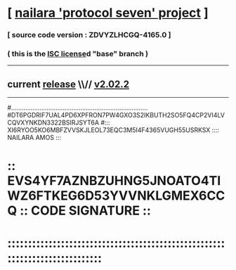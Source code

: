 
# [ [nailara 'protocol seven' project](http://nailara.network/) ]

### [ source code version : ZDVYZLHCGQ-4165.0 ]

### ( this is the [ISC license](license)d "base" branch )
---
## current [release](https://github.com/nailara-technologies/protocol-7/releases) \\\\// [v2.02.2](https://github.com/nailara-technologies/protocol-7/releases/tag/v2.02.2)
---

#.............................................................................
#DT6PGDRIF7UAL4PD6XPFRON7PW4GXO3S2IKBUTH2SO5FQ4CP2VI4LVCQVXYNKDN3322BSIRJSYT6A
#::: XI6RYOO5KO6MBFZVVSKJLEOL73EQC3M5I4F4365VUGH55USRKSX :::: NAILARA AMOS :::
# :: EVS4YF7AZNBZUHNG5JNOATO4TIWZ6FTKEG6D53YVVNKLGMEX6CCQ :: CODE SIGNATURE ::
# ::::::::::::::::::::::::::::::::::::::::::::::::::::::::::::::::::::::::::::
